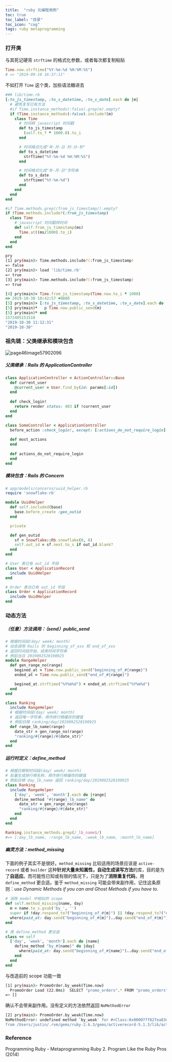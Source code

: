 ```yaml
---
title:  "ruby 元编程用例"
toc: true
toc_label: "目录"
toc_icon: "cog"
tags: ruby metaprogramming
---
```


### 打开类

与其死记硬背 `strftime` 的格式化参数，或者每次都复制粘贴

```ruby
Time.now.strftime("%Y-%m-%d %H:%M:%S")
# => "2019-09-10 16:37:11"
```

不如打开 `Time` 这个类，加些语法糖进去

```ruby
### lib/time.rb
[:to_js_timestamp, :to_s_datetime, :to_s_date].each do |m|
  # 避免复写已有方法
  #if Time.instance_methods(:false).grep(m).empty?
  if !Time.instance_methods(:false).include?(m)
    class Time
      # 时间转 javascript 时间戳
      def to_js_timestamp
        (self.to_f * 1000.0).to_i
      end

      # 时间格式化成"年-月-日 时-分-秒"
      def to_s_datetime
        strftime("%Y-%m-%d %H:%M:%S")
      end

      # 时间格式化成"年-月-日"字符串
      def to_s_date
        strftime("%Y-%m-%d")
      end
    end
  end
end

#if Time.methods.grep(/from_js_timestamp/).empty?
if !Time.methods.include?(:from_js_timestamp)
  class Time
    # javascript 时间戳转时间
    def self.from_js_timestamp(ms)
      Time.at((ms/1000).to_i)
    end
  end
end
```

```bash
pry                                                                                                      
[1] pry(main)> Time.methods.include?(:from_js_timestamp)
=> false
[2] pry(main)> load 'lib/time.rb'
=> true
[3] pry(main)> Time.methods.include?(:from_js_timestamp)
=> true
```

```ruby
[4] pry(main)> Time.from_js_timestamp(Time.now.to_i * 1000)
=> 2019-10-30 10:42:57 +0800
[5] pry(main)> [:to_js_timestamp, :to_s_datetime, :to_s_date].each do |m|
[5] pry(main)*   p Time.now.public_send(m)
[5] pry(main)* end
1572405151510
"2019-10-30 11:12:31"
"2019-10-30"
```

### 祖先链：父类继承和模块包含

![page46image57902096](https://user-images.githubusercontent.com/2174219/65105852-eb131280-da08-11e9-8f5c-3059647569b7.jpg)

##### 父类继承：Rails 的 ApplicationController

```ruby
class ApplicationController < ActionController::Base
  def current_user
    @current_user = User.find_by(id: params[:id])
  end
  
  def check_login!
    return render status: 403 if !current_user
  end
end
```

```ruby
class SomeController < ApplicationController
  before_action :check_login!, except: [:actions_do_not_require_login]
  
  def most_actions
  end
  
  def actions_do_not_require_login
  end
end
```

##### 模块包含：Rails 的 Concern

```ruby
# app/models/concerns/uuid_helper.rb
require 'snowflake-rb'

module UuidHelper
  def self.included(base)
    base.before_create :gen_outid
  end

  private

  def gen_outid
    sf = Snowflake::Rb.snowflake(0, 0)
    self.out_id = sf.next.to_s if out_id.blank?
  end
end
```

```ruby
# User 表已有 out_id 字段
class User < ApplicationRecord
  include UuidHelper
end
```

```ruby
# Order 表也已有 out_id 字段
class Order < ApplicationRecord
  include UuidHelper
end
```

### 动态方法

##### （任意）方法调用：（send）public_send

```ruby
# 根据时间段(day/ week/ month)
# 动态调用 Rails 的 beginning_of_xxx 和 end_of_xxx
# 返回时间段开始、结束时间字符串
# 例如当日 2019092520190925
module RangeHelper
  def gen_range_no(range)
    begined_at = Time.now.public_send("beginning_of_#{range}")
    ended_at = Time.now.public_send("end_of_#{range}")

    begined_at.strftime("%Y%m%d") + ended_at.strftime("%Y%m%d")
  end
end
```

```ruby
class Ranking
  include RangeHelper
  # 根据时间段(day/ week/ month)
  # 返回唯一字符串，用作排行榜缓存的键值
  # 例如日榜 ranking/day/2019092520190925
  def range_lb_name(range)
    date_str = gen_range_no(range)
    "ranking/#{range}/#{date_str}"
  end
end
```

##### 运行时定义：define_method

```ruby
# 根据日期和时间段(day/ week/ month)
# 批量生成排行榜名称，用作排行榜缓存的键值
# 例如日榜 day_lb_name 返回 ranking/day/2019092520190925
class Ranking
  include RangeHelper
	['day', 'week', 'month'].each do |range|
  	define_method "#{range}_lb_name" do
      date_str = gen_range_no(range)
      "ranking/#{range}/#{date_str}"
    end
  end
end
```

```ruby
Ranking.instance_methods.grep(/_lb_name$/)
#=> [:day_lb_name, :range_lb_name, :week_lb_name, :month_lb_name]
```

##### 幽灵方法：method_missing

下面的例子其实不是很好。`method_missing` 比较适用的场景应该是 `active-record` 或者 `builder` 这种**针对大量未知属性，自动生成读写方法**的库，目的是为了**自适应**。而可能性已知或有限的情况下，只是为了**消除重复代码**，用 `define_method` 更合适。鉴于 `method_missing` 可能会带来副作用，记住这条原则：*use Dynamic Methods if you can and Ghost Methods if you have to*. 

```ruby
# 消除 model 中相似的 scope
def self.method_missing(name, day)
  m = name.to_s.gsub('by_', '')
  super if !day.respond_to?("beginning_of_#{m}") || !day.respond_to?("end_of_#{m}")
  where(paid_at: day.send("beginning_of_#{m}")..day.send("end_of_#{m}"))
end
```

```ruby
# 用 define_method 更合适
class << self
  ['day', 'week', 'month'].each do |name|
    define_method "by_#{name}" do |day|
      where(paid_at: day.send("beginning_of_#{name}")..day.send("end_of_#{name}"))
    end
  end
end
```

与改造前的 scope 功能一致

```bash
[1] pry(main)> PromoOrder.by_week(Time.now)
  PromoOrder Load (22.0ms)  SELECT "promo_orders".* FROM "promo_orders" WHERE ("promo_orders"."paid_at" BETWEEN $1 AND $2)  [["paid_at", "2019-11-03 16:00:00"], ["paid_at", "2019-11-10 15:59:59.999999"]]
=> []
```

确认不会带来副作用。没有定义的方法依然返回 `NoMethodError`

```bash
[2] pry(main)> PromoOrder.by_weak(Time.now)
NoMethodError: undefined method `by_weak' for #<Class:0x00007ff827ea83d8>
from /Users/justin/.rvm/gems/ruby-2.6.3/gems/activerecord-5.1.3/lib/active_record/dynamic_matchers.rb:22:in `method_missing'
```

### Reference
Programming Ruby - Metaprogramming Ruby 2. Program Like the Ruby Pros (2014)

